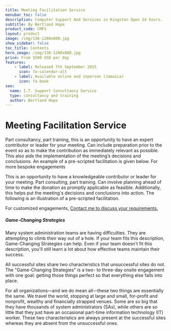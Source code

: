 ```yaml
---
title: Meeting Facilitation Service
menubar_toc: false
description: Computer Support And Services in Kingston Open 24 hours.
subtitle: By Bertland Hope
product_code: CMFS
layout: product
image: /img/136-1200x800.jpg
show_sidebar: false
toc_title: Contents
hero_image: /img/136-1200x800.jpg
price: From $500 USD per day
features:
    - label: Released 7th September 2015 
      icon: fa-calendar-alt
    - label: Available online and inperson (Jamaica)
      icon: fa-book
seo:
  name: I.T. Support Consultancy Service
  type: consultancy and training
  author: Bertland Hope
---
```


# Meeting Facilitation Service

Part consultancy, part training, this is an opportunity to have an expert contributor or leader for your meeting. Can include preparation prior to the event so as to make the contribution as immediately relevant as possible. This also aids the implementation of the meeting’s decisions and conclusions. An example of a pre-scripted facilitation is given below. For more bespoke engagements

This is an opportunity to have a knowledgeable contributor or leader for your meeting. Part consulting, part training. Can involve planning ahead of time to make the donation as promptly applicable as feasible. Additionally, this helps put the meeting's decisions and conclusions into action. The following is an illustration of a pre-scripted facilitation. 

<div class="buttons is-centered">For customized engagements,
<a href="/connect/" class="button is-info" target="_blank">Contact me to discuss your requirements.</a>
</div>


##### Game-Changing Strategies
Many system administration teams are having difficulties. They are attempting to climb their way out of a hole. If your team fits this description, Game-Changing Strategies can help. Even if your team doesn't fit this description, you'll still learn a lot about how effective teams maintain their success.
	
All successful sites share two characteristics that unsuccessful sites do not. The "Game-Changing Strategies" is a two- to three-day onsite engagement with one goal: getting those things perfect so that everything else falls into place.

For all organizations—and we do mean all—these two things are essentially the same. We travel the world, stopping at large and small, for-profit and nonprofit, wealthy and financially strapped venues. Some are so big that they have thousands of system administrators (SAs), while others are so little that they just have an occasional part-time information technology (IT) worker. These two characteristics are always present at the successful sites whereas they are absent from the unsuccessful ones.

